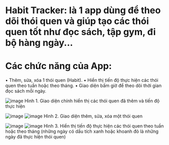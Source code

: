 # Habit Tracker: là 1 app dùng để theo dõi thói quen và giúp tạo các thói quen tốt như đọc sách, tập gym, đi bộ hàng ngày...

# Các chức năng của App:
•	Thêm, sửa, xóa 1 thói quen (Habit).
•	Hiển thị tiến độ thực hiện các thói quen theo tuần hoặc theo tháng.
•	Giao diện bấm giờ để theo dõi thời gian đọc sách mỗi ngày.

![image](https://user-images.githubusercontent.com/51997514/187719926-840854b7-df42-498e-b0df-e75d986aa907.png)
Hình 1. Giao diện chính hiển thị các thói quen đã thêm và tiến độ thực hiện

![image](https://user-images.githubusercontent.com/51997514/187720060-fe7a3384-0095-4920-9fd3-f23bbc7b4e01.png)
![image](https://user-images.githubusercontent.com/51997514/187720120-95453ad4-a4fe-49b9-b681-db3499af9cf6.png)
Hình 2. Giao diện thêm, sửa, xóa một thói quen

![image](https://user-images.githubusercontent.com/51997514/187720165-5d48b4ad-a03d-4a7c-a9c6-18ab32204fdc.png)
![image](https://user-images.githubusercontent.com/51997514/187720266-776574d6-96ff-4b02-a44f-5f2da03687b1.png)
Hình 3. Hiển thị tiến độ thực hiện các thói quen theo tuần hoặc theo tháng (những ngày có dấu tích xanh hoặc khoanh đỏ là những ngày đã thực hiện thói quen)
